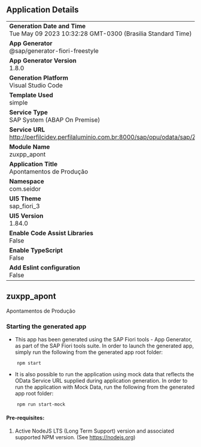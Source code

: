 ## Application Details
|               |
| ------------- |
|**Generation Date and Time**<br>Tue May 09 2023 10:32:28 GMT-0300 (Brasilia Standard Time)|
|**App Generator**<br>@sap/generator-fiori-freestyle|
|**App Generator Version**<br>1.8.0|
|**Generation Platform**<br>Visual Studio Code|
|**Template Used**<br>simple|
|**Service Type**<br>SAP System (ABAP On Premise)|
|**Service URL**<br>http://perfilcidev.perfilaluminio.com.br:8000/sap/opu/odata/sap/ZPPGW_COCKPIT_APONT_OFFLINE_SRV
|**Module Name**<br>zuxpp_apont|
|**Application Title**<br>Apontamentos de Produção|
|**Namespace**<br>com.seidor|
|**UI5 Theme**<br>sap_fiori_3|
|**UI5 Version**<br>1.84.0|
|**Enable Code Assist Libraries**<br>False|
|**Enable TypeScript**<br>False|
|**Add Eslint configuration**<br>False|

## zuxpp_apont

Apontamentos de Produção

### Starting the generated app

-   This app has been generated using the SAP Fiori tools - App Generator, as part of the SAP Fiori tools suite.  In order to launch the generated app, simply run the following from the generated app root folder:

```
    npm start
```

- It is also possible to run the application using mock data that reflects the OData Service URL supplied during application generation.  In order to run the application with Mock Data, run the following from the generated app root folder:

```
    npm run start-mock
```

#### Pre-requisites:

1. Active NodeJS LTS (Long Term Support) version and associated supported NPM version.  (See https://nodejs.org)


